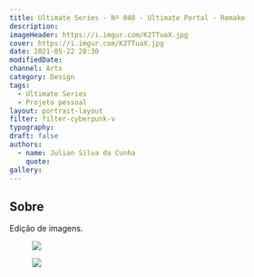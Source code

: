 ```yaml
---
title: Ultimate Series - Nº 040 - Ultimate Portal - Remake
description:
imageHeader: https://i.imgur.com/K2TTuaX.jpg
cover: https://i.imgur.com/K2TTuaX.jpg
date: 2021-05-22 20:30
modifiedDate:
channel: Arts
category: Design
tags:
  - Ultimate Series
  - Projeto pessoal
layout: portrait-layout
filter: filter-cyberpunk-v
typography:
draft: false
authors:
  - name: Julian Silva da Cunha
    quote:
gallery:
---
```


## Sobre

Edição de imagens.

<figure>
  <img src="https://i.imgur.com/K2TTuaX.jpg" className="max-w-none mx-auto block"/>
</figure>

<figure>
  <img src="https://i.imgur.com/w4JYwME.jpg" className="max-w-none mx-auto block"/>
</figure>
